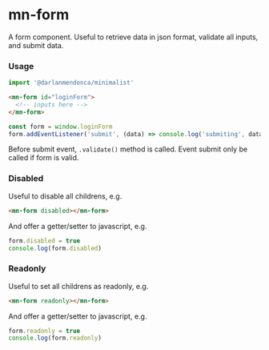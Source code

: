 # mn-form

A form component. Useful to retrieve data in json format, validate all inputs, and submit data. 
<!-- Can submit only modified data, instead all. -->

### Usage

```js
import '@darlanmendonca/minimalist'
```

```html
<mn-form id="loginForm">
  <!-- inputs here -->
</mn-form>
```

```js
const form = window.loginForm
form.addEventListener('submit', (data) => console.log('submiting', data))
```

Before submit event, `.validate()` method is called.
Event submit only be called if form is valid.

### Disabled 

Useful to disable all childrens, e.g.

```html
<mn-form disabled></mn-form>
```

And offer a getter/setter to javascript, e.g.

```js
form.disabled = true
console.log(form.disabled)
```

### Readonly

Useful to set all childrens as readonly, e.g.

```html
<mn-form readonly></mn-form>
```

And offer a getter/setter to javascript, e.g.

```js
form.readonly = true
console.log(form.readonly)
```
